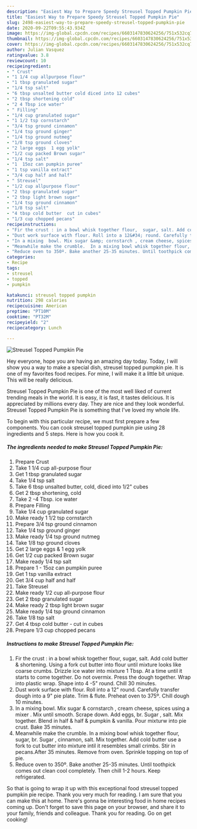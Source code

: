 ```yaml
---
description: "Easiest Way to Prepare Speedy Streusel Topped Pumpkin Pie"
title: "Easiest Way to Prepare Speedy Streusel Topped Pumpkin Pie"
slug: 2498-easiest-way-to-prepare-speedy-streusel-topped-pumpkin-pie
date: 2020-09-22T09:55:43.934Z
image: https://img-global.cpcdn.com/recipes/6603147830624256/751x532cq70/streusel-topped-pumpkin-pie-recipe-main-photo.jpg
thumbnail: https://img-global.cpcdn.com/recipes/6603147830624256/751x532cq70/streusel-topped-pumpkin-pie-recipe-main-photo.jpg
cover: https://img-global.cpcdn.com/recipes/6603147830624256/751x532cq70/streusel-topped-pumpkin-pie-recipe-main-photo.jpg
author: Julian Vasquez
ratingvalue: 3.8
reviewcount: 10
recipeingredient:
- " Crust"
- "1 1/4 cup allpurpose flour"
- "1 tbsp granulated sugar"
- "1/4 tsp salt"
- "6 tbsp unsalted butter cold diced into 12 cubes"
- "2 tbsp shortening cold"
- "2 4 Tbsp ice water"
- " Filling"
- "1/4 cup granulated sugar"
- "1 1/2 tsp cornstarch"
- "3/4 tsp ground cinnamon"
- "1/4 tsp ground ginger"
- "1/4 tsp ground nutmeg"
- "1/8 tsp ground cloves"
- "2 large eggs  1 egg yolk"
- "1/2 cup packed Brown sugar"
- "1/4 tsp salt"
- "1  15oz can pumpkin puree"
- "1 tsp vanilla extract"
- "3/4 cup half and half"
- " Streusel"
- "1/2 cup allpurpose flour"
- "2 tbsp granulated sugar"
- "2 tbsp light brown sugar"
- "1/4 tsp ground cinnamon"
- "1/8 tsp salt"
- "4 tbsp cold butter  cut in cubes"
- "1/3 cup chopped pecans"
recipeinstructions:
- "Fir the crust : in a bowl whisk together flour,  sugar, salt. Add cold butter &amp; shortening. Using a fork cut butter into flour until mixture looks like coarse crumbs.  Drizzle ice water into mixture 1 Tbsp. At a time until it starts to come together.  Do not overmix. Press the dough together. Wrap into plastic wrap. Shape into 4 -5&#34; round. Chill 30 minutes."
- "Dust work surface with flour. Roll into a 12&#34; round. Carefully transfer dough into a 9&#34; pie plate. Trim &amp; flute. Preheat oven to 375º. Chill dough 10 minutes."
- "In a mixing  bowl. Mix sugar &amp; cornstarch , cream cheese, spices using a mixer . Mix until smooth. Scrape down. Add eggs, br. Sugar , salt. Mix together.  Blend in half &amp; half &amp; pumpkin &amp; vanilla.  Pour mixturw into pie crust. Bake 35 minutes."
- "Meanwhile make the crumble.  In a mixing bowl whisk together flour,  sugar, br. Sugar , cinnamon,  salt. Mix together.  Add cold butter use a fork to cut butter into  mixture intil it resembles small crimbs. Stir in pecans.After 35 minutes. Remove from oven. Sprinkle topping on top of pie."
- "Reduce oven to 350º. Bake another 25-35 minutes. Until toothpick comes out clean cool completely.  Then chill 1-2 hours. Keep refrigerated."
categories:
- Recipe
tags:
- streusel
- topped
- pumpkin

katakunci: streusel topped pumpkin 
nutrition: 298 calories
recipecuisine: American
preptime: "PT10M"
cooktime: "PT32M"
recipeyield: "2"
recipecategory: Lunch

---
```



![Streusel Topped Pumpkin Pie](https://img-global.cpcdn.com/recipes/6603147830624256/751x532cq70/streusel-topped-pumpkin-pie-recipe-main-photo.jpg)

Hey everyone, hope you are having an amazing day today. Today, I will show you a way to make a special dish, streusel topped pumpkin pie. It is one of my favorites food recipes. For mine, I will make it a little bit unique. This will be really delicious.

Streusel Topped Pumpkin Pie is one of the most well liked of current trending meals in the world. It is easy, it is fast, it tastes delicious. It is appreciated by millions every day. They are nice and they look wonderful. Streusel Topped Pumpkin Pie is something that I've loved my whole life.




To begin with this particular recipe, we must first prepare a few components. You can cook streusel topped pumpkin pie using 28 ingredients and 5 steps. Here is how you cook it.

<!--inarticleads1-->

##### The ingredients needed to make Streusel Topped Pumpkin Pie:

1. Prepare  Crust
1. Take 1 1/4 cup all-purpose flour
1. Get 1 tbsp granulated sugar
1. Take 1/4 tsp salt
1. Take 6 tbsp unsalted butter, cold, diced into 1/2&#34; cubes
1. Get 2 tbsp shortening, cold
1. Take 2 -4 Tbsp. ice water
1. Prepare  Filling
1. Take 1/4 cup granulated sugar
1. Make ready 1 1/2 tsp cornstarch
1. Prepare 3/4 tsp ground cinnamon
1. Take 1/4 tsp ground ginger
1. Make ready 1/4 tsp ground nutmeg
1. Take 1/8 tsp ground cloves
1. Get 2 large eggs &amp; 1 egg yolk
1. Get 1/2 cup packed Brown sugar
1. Make ready 1/4 tsp salt
1. Prepare 1 - 15oz can pumpkin puree
1. Get 1 tsp vanilla extract
1. Get 3/4 cup half and half
1. Take  Streusel
1. Make ready 1/2 cup all-purpose flour
1. Get 2 tbsp granulated sugar
1. Make ready 2 tbsp light brown sugar
1. Make ready 1/4 tsp ground cinnamon
1. Take 1/8 tsp salt
1. Get 4 tbsp cold butter - cut in cubes
1. Prepare 1/3 cup chopped pecans




<!--inarticleads2-->

##### Instructions to make Streusel Topped Pumpkin Pie:

1. Fir the crust : in a bowl whisk together flour,  sugar, salt. Add cold butter &amp; shortening. Using a fork cut butter into flour until mixture looks like coarse crumbs.  Drizzle ice water into mixture 1 Tbsp. At a time until it starts to come together.  Do not overmix. Press the dough together. Wrap into plastic wrap. Shape into 4 -5&#34; round. Chill 30 minutes.
1. Dust work surface with flour. Roll into a 12&#34; round. Carefully transfer dough into a 9&#34; pie plate. Trim &amp; flute. Preheat oven to 375º. Chill dough 10 minutes.
1. In a mixing  bowl. Mix sugar &amp; cornstarch , cream cheese, spices using a mixer . Mix until smooth. Scrape down. Add eggs, br. Sugar , salt. Mix together.  Blend in half &amp; half &amp; pumpkin &amp; vanilla.  Pour mixturw into pie crust. Bake 35 minutes.
1. Meanwhile make the crumble.  In a mixing bowl whisk together flour,  sugar, br. Sugar , cinnamon,  salt. Mix together.  Add cold butter use a fork to cut butter into  mixture intil it resembles small crimbs. Stir in pecans.After 35 minutes. Remove from oven. Sprinkle topping on top of pie.
1. Reduce oven to 350º. Bake another 25-35 minutes. Until toothpick comes out clean cool completely.  Then chill 1-2 hours. Keep refrigerated.




So that is going to wrap it up with this exceptional food streusel topped pumpkin pie recipe. Thank you very much for reading. I am sure that you can make this at home. There's gonna be interesting food in home recipes coming up. Don't forget to save this page on your browser, and share it to your family, friends and colleague. Thank you for reading. Go on get cooking!
